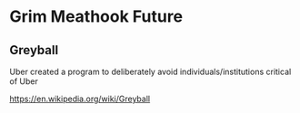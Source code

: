 # Grim Meathook Future


## Greyball

Uber created a program to deliberately avoid individuals/institutions critical of Uber

<https://en.wikipedia.org/wiki/Greyball>